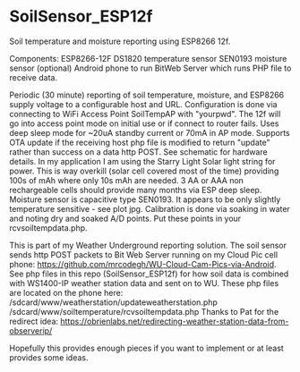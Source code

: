 # SoilSensor_ESP12f
Soil temperature and moisture reporting using ESP8266 12f.

Components:
ESP8266-12F
DS1820 temperature sensor
SEN0193 moisture sensor
(optional) Android phone to run BitWeb Server which runs PHP file to receive data.

Periodic (30 minute) reporting of soil temperature, moisture, and ESP8266 supply
voltage to a configurable host and URL. Configuration is done via connecting to
WiFi Access Point SoilTempAP with "yourpwd".  The 12f will go into access point mode
on initial use or if connect to router fails. Uses deep sleep mode for ~20uA
standby current or 70mA in AP mode.  Supports OTA update if the receiving host php file
is modified to return "update" rather than success on a data http POST.
See schematic for hardware details. In my application I am using the
Starry Light Solar light string for power.  This is way overkill (solar cell covered most of the time) 
providing 100s of mAh where only 10s mAh are needed.  3 AA or AAA
non rechargeable cells should provide many months via ESP deep sleep.  Moisture
sensor is capacitive type SEN0193.  It appears to be only slightly temperature
sensitive - see plot jpg.  Calibration is done via soaking in water and noting dry and soaked
A/D points.  Put these points in your rcvsoiltempdata.php.

This is part of my Weather Underground reporting solution.  The soil
sensor sends http POST packets to Bit Web Server running on my
Cloud Pic cell phone:
https://github.com/mrcodegh/WU-Cloud-Cam-Pics-via-Android.
See php files in this repo (SoilSensor_ESP12f) for how soil data is combined with
WS1400-IP weather station data and sent on to WU. These php files are located on the phone here:
/sdcard/www/weatherstation/updateweatherstation.php
/sdcard/www/soiltemperature/rcvsoiltempdata.php
Thanks to Pat for the redirect idea: https://obrienlabs.net/redirecting-weather-station-data-from-observerip/

Hopefully this provides enough pieces if you want to implement or at least provides some ideas.

